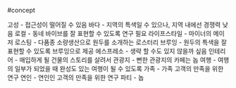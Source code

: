 
#concept

고성 - 접근성이 떨어질 수 있음
바다 - 지역의 특색일 수 있으나, 지역 내에선 경쟁력 낮음
로컬 - 동네 바이브를 잘 표현할 수 있도록 연구 필요
라이프스타일 - 마이너의 메이저
로스팅 - 다품종 소량생산으로 원두를 소개하는 로스터리
브루잉 - 원두의 특색을 잘 표현할 수 있도록 브루잉으로 제공
에스프레소 - 생략 할 수도 있지 않을까 싶음
인테리어 - 매입하게 될 건물의 스토리를 살려서 
관광지 - 뻔한 관광지의 카페는 놉
여행 - 여행의 일부가 되었을 때 완성도 있는 여행이 될 수 있도록 
가족 - 가족 고객의 만족을 위한 연구
연인 - 연인인 고객의 만족을 위한 연구
파티 - 놉

